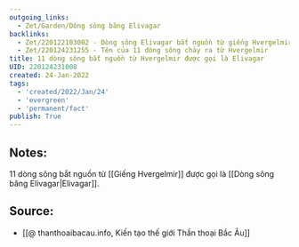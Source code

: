 ```yaml
---
outgoing_links:
  - Zet/Garden/Dòng sông băng Elivagar
backlinks:
  - Zet/220122103002 - Dòng sông Elivagar bắt nguồn từ giếng Hvergelmir
  - Zet/220124231255 - Tên của 11 dòng sông chảy ra từ Hvergelmir
title: 11 dòng sông bắt nguồn từ Hvergelmir được gọi là Elivagar
UID: 220124231008
created: 24-Jan-2022
tags:
  - 'created/2022/Jan/24'
  - 'evergreen'
  - 'permanent/fact'
publish: True
---
```

## Notes:
11 dòng sông bắt nguồn từ [[Giếng Hvergelmir]] được gọi là [[Dòng sông băng Elivagar|Elivagar]].

## Source:
- [[@ thanthoaibacau.info, Kiến tạo thế giới  Thần thoại Bắc Âu]]


